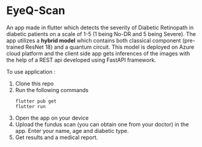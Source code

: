 # EyeQ-Scan

An app made in flutter which detects the severity of Diabetic Retinopath in diabetic patients on a scale of 1-5 (1 being No-DR and 5 being Severe). The app utilizes a **hybrid model** which contains both classical component (pre-trained ResNet 18) and a quantum circuit. This model is deployed on Azure cloud platform and the client side app gets inferences of the images with the help of a REST api developed using FastAPI framework. 

To use application : 
1. Clone this repo
2. Run the following commands
   ```
   flutter pub get
   flutter run
   ```
4. Open the app on your device
5. Upload the fundus scan (you can obtain one from your doctor) in the app. Enter your name, age and diabetic type.
6. Get results and a medical report.
